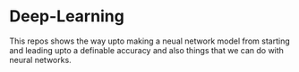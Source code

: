 # Deep-Learning
This repos shows the way upto making a neual network model from starting and leading upto a definable accuracy and also things that we can do with neural networks.
